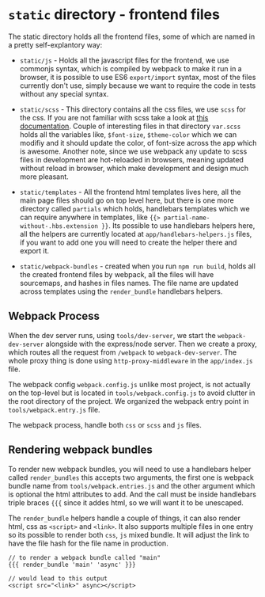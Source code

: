 # `static` directory - frontend files

The static directory holds all the frontend files,
some of which are named in a pretty self-explantory way:
  * `static/js` - Holds all the javascript files for the frontend,
  we use commonjs syntax, which is compiled by webpack to make it run in
  a browser, it is possible to use ES6 `export/import` syntax, most of the files
  currently don't use, simply because we want to require the code in tests
  without any special syntax.

  * `static/scss` - This directory contains all the css files, we use `scss` for the
  css. If you are not familiar with scss take a look at [this documentation](https://sass-lang.com/guide).
  Couple of interesting files in that directory `var.scss` holds all the variables like, `$font-size`, `$theme-color`
  which we can modifiy and it should update the color, of font-size across the app which is awesome.
  Another note, since we use webpack any update to scss files in development are hot-reloaded in browsers,
  meaning updated without reload in browser, which make development and design much more pleasant.

  * `static/templates` - All the frontend html templates lives here, all the main page files should
  go on top level here, but there is one more directory called `partials` which holds, handlebars templates
  which we can require anywhere in templates, like `{{> partial-name-without-.hbs.extension }}`. Its possible
  to use handlebars helpers here, all the helpers are currently located at `app/handlebars-helpers.js` files,
  if you want to add one you will need to create the helper there and export it.

  * `static/webpack-bundles` - created when you run `npm run build`, holds all the created
frontend files by webpack, all the files will have sourcemaps, and hashes in files names. The file name are updated
  across templates using the `render_bundle` handlebars helpers.

## Webpack Process

When the dev server runs, using `tools/dev-server`, we start the `webpack-dev-server`
alongside with the express/node server. Then we create a proxy, which routes all the request
from `/webpack` to `webpack-dev-server`. The whole proxy thing is done using `http-proxy-middleware`
in the `app/index.js` file.

The webpack config `webpack.config.js` unlike most project, is not actually on
the top-level but is located in `tools/webpack.config.js` to avoid clutter in the root
directory of the project. We organized the webpack entry point in `tools/webpack.entry.js`
file.

The webpack process, handle both `css` or `scss` and `js` files.

## Rendering webpack bundles

To render new webpack bundles, you will need to use a handlebars helper called
`render_bundles` this accepts two arguments, the first one is webpack bundle name
from `tools/webpack.entries.js` and the other argument which is optional the html
attributes to add. And the call must be inside handlebars triple braces `{{{` since
it addes html,  so we will want it to be unescaped.

The `render_bundle` helpers handle a couple of things, it can also render html, css
as `<script>` and `<link>`. It also supports multiple files in one entry so its possible
to render both `css`, `js` mixed bundle. It will adjust the link to have the file hash 
for the file name in production.

```
// to render a webpack bundle called "main"
{{{ render_bundle 'main' 'async' }}}

// would lead to this output
<script src="<link>" async></script>
```
